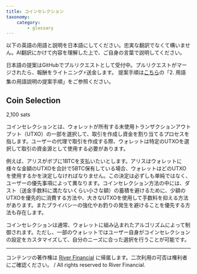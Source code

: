 ```yaml
---
title: コインセレクション
taxonomy:
    category:
        - glossary
---
```


以下の英語の用語と説明を日本語にしてください。忠実な翻訳でなくて構いません。AI翻訳にかけて内容を理解した上で、ご自身の言葉で説明してください。

日本語の提案はGitHubでプルリクエストとして受付中。プルリクエストがマージされたら、報酬をライトニング⚡️送金します。
提案手順は[こちら](https://github.com/lostinbitcoin/categories/wiki)の「2. 用語集の用語説明の提案手順」をご参照ください。

## Coin Selection
2,100 sats

コインセレクションとは、ウォレットが所有する未使用トランザクションアウトプット（UTXO）の一部を選択して、取引を作成し資金を割り当てるプロセスを指します。ユーザーの代理で取引を作成する際、ウォレットは特定のUTXOを選択して取引の資金源として使用する必要があります。

例えば、アリスがボブに1BTCを支払いたいとします。アリスはウォレットに様々な金額のUTXOを合計で5BTC保有している場合、ウォレットはどのUTXOを使用するかを決定しなければなりません。この決定は必ずしも単純ではなく、ユーザーの優先事項によって異なります。コインセレクション方法の中には、ダスト（送金手数料に満たないくらい小さな額）の蓄積を避けるために、少額のUTXOを優先的に消費する方法や、大きなUTXOを使用して手数料を抑える方法があります。またプライバシーの強化やお釣りの発生を避けることを優先する方法も存在します。

コインセレクションは通常、ウォレットに組み込まれたアルゴリズムによって制御されます。ただし、一部のウォレットではユーザー自身がコインセレクションの設定をカスタマイズして、自分のニーズに合った選択を行うことが可能です。

---
コンテンツの著作権は [River Financial](https://river.com/) に帰属します。二次利用の可否は権利者にご確認ください。 / All rights reserved to River Financial.
